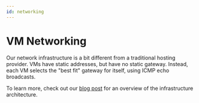 ```yaml
---
id: networking
---
```


# VM Networking

Our network infrastructure is a bit different from a traditional hosting provider. VMs have static addresses, but have no static gateway. Instead, each VM selects the "best fit" gateway for itself, using ICMP echo broadcasts.

To learn more, check out our [blog post](https://arm-64.com/post/infrastructure-overview) for an overview of the infrastructure architecture.
